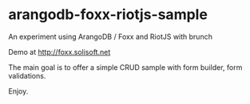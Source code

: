 # arangodb-foxx-riotjs-sample

An experiment using ArangoDB / Foxx and RiotJS with brunch 

Demo at http://foxx.solisoft.net

The main goal is to offer a simple CRUD sample with form builder, form validations.

Enjoy.
